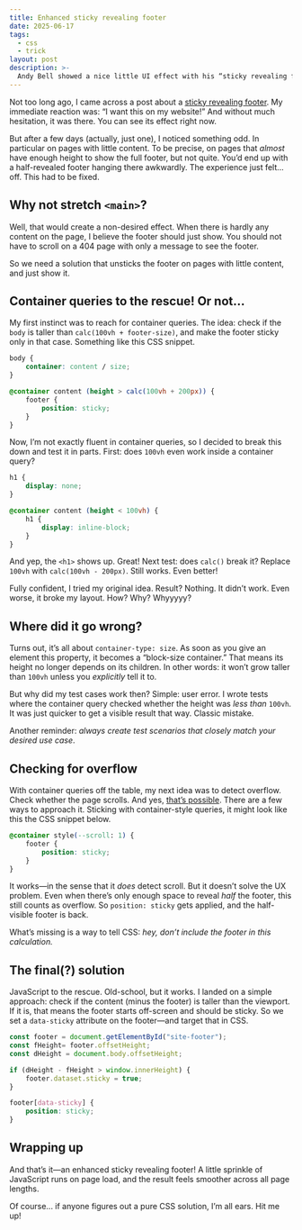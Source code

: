 ```yaml
---
title: Enhanced sticky revealing footer
date: 2025-06-17
tags:
  - css
  - trick
layout: post
description: >-
  Andy Bell showed a nice little UI effect with his “sticky revealing footer”. However, on some pages, the experience was mediocre. A quest was started to improve it. 
---
```


Not too long ago, I came across a post about a [sticky revealing footer](https://piccalil.li/blog/sticky-revealing-footer/). My immediate reaction was: “I want this on my website!” And without much hesitation, it was there. You can see its effect right now. 

But after a few days (actually, just one), I noticed something odd. In particular on pages with little content. To be precise, on pages that *almost* have enough height to show the full footer, but not quite. You’d end up with a half-revealed footer hanging there awkwardly. The experience just felt... off. This had to be fixed.

## Why not stretch `<main>`?
Well, that would create a non-desired effect. When there is hardly any content on the page, I believe the footer should just show. You should not have to scroll on a 404 page with only a message to see the footer. 

So we need a solution that unsticks the footer on pages with little content, and just show it. 

## Container queries to the rescue! Or not...
My first instinct was to reach for container queries. The idea: check if the `body` is taller than `calc(100vh + footer-size)`, and make the footer sticky only in that case. Something like this CSS snippet.

```css
body {
	container: content / size;
}

@container content (height > calc(100vh + 200px)) {
	footer {
		position: sticky;
	}
}
```

Now, I’m not exactly fluent in container queries, so I decided to break this down and test it in parts. First: does `100vh` even work inside a container query?

```css
h1 { 
	display: none;
}

@container content (height < 100vh) {
	h1 {
		display: inline-block;
	}
}
```

And yep, the `<h1>` shows up. Great! Next test: does `calc()` break it? Replace `100vh` with `calc(100vh - 200px)`. Still works. Even better!

Fully confident, I tried my original idea. Result? Nothing. It didn’t work. Even worse, it broke my layout. How? Why? Whyyyyy? 

## Where did it go wrong?

Turns out, it’s all about `container-type: size`. As soon as you give an element this property, it becomes a “block-size container.” That means its height no longer depends on its children. In other words: it won’t grow taller than `100vh` unless you *explicitly* tell it to.

But why did my test cases work then? Simple: user error. I wrote tests where the container query checked whether the height was *less than* `100vh`. It was just quicker to get a visible result that way. Classic mistake.

Another reminder: *always create test scenarios that closely match your desired use case*.

## Checking for overflow

With container queries off the table, my next idea was to detect overflow. Check whether the page scrolls. And yes, [that’s possible](https://css-tip.com/overflow-detection/). There are a few ways to approach it. Sticking with container-style queries, it might look like this the CSS snippet below.

```css
@container style(--scroll: 1) {
	footer {
		position: sticky;
	}
}
```

It works—in the sense that it *does* detect scroll. But it doesn’t solve the UX problem. Even when there’s only enough space to reveal *half* the footer, this still counts as overflow. So `position: sticky` gets applied, and the half-visible footer is back.

What’s missing is a way to tell CSS: *hey, don’t include the footer in this calculation.*

## The final(?) solution
JavaScript to the rescue. Old-school, but it works. I landed on a simple approach: check if the content (minus the footer) is taller than the viewport. If it is, that means the footer starts off-screen and should be sticky. So we set a `data-sticky` attribute on the footer—and target that in CSS.

```js
const footer = document.getElementById("site-footer");
const fHeight= footer.offsetHeight;
const dHeight = document.body.offsetHeight;

if (dHeight - fHeight > window.innerHeight) {
	footer.dataset.sticky = true;
}
```

```css
footer[data-sticky] {
	position: sticky;
}
```

## Wrapping up

And that’s it—an enhanced sticky revealing footer! A little sprinkle of JavaScript runs on page load, and the result feels smoother across all page lengths.

Of course... if anyone figures out a pure CSS solution, I’m all ears. Hit me up! 
